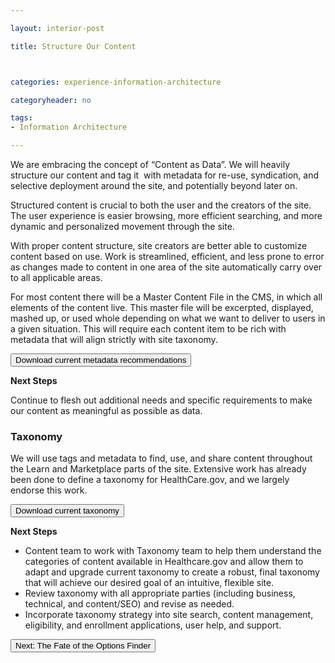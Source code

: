 ```yaml
---

layout: interior-post

title: Structure Our Content



categories: experience-information-architecture

categoryheader: no

tags:
- Information Architecture

--- 
```


<p>We are embracing the concept of “Content as Data”. We will heavily structure our content and tag it&nbsp; with metadata for re-use, syndication, and selective deployment around the site, and potentially beyond later on.</p>
<p>Structured content is crucial to both the user and the creators of the site. The user experience is easier browsing, more efficient searching, and more dynamic and personalized movement through the site.</p>
<p>With proper content structure, site creators are better able to customize content based on use. Work is streamlined, efficient, and less prone to error as changes made to content in one area of the site automatically carry over to all applicable areas.</p>
<p>For most content there will be a Master Content File in the CMS, in which all elements of the content live. This master file will be excerpted, displayed, mashed up, or used whole depending on what we want to deliver to users in a given situation. This will require each content item to be rich with metadata that will align strictly with site taxonomy.</p>
<p><a href="../../images/Required-Fields-of-Metadata-on-Content-Entry-Form.pdf"><button type="button" class="btn btn-success"><i class="icon-file icon-white"></i> Download current metadata recommendations</button></a></p>
<div class="alert alert-info "><strong>Next Steps</strong><p></p>
<p><strong></strong>Continue to flesh out additional needs and specific requirements to make our content as meaningful as possible as data.</p></div>
<h3>Taxonomy</h3>
<p>We will use tags and metadata to find, use, and share content throughout the Learn and Marketplace parts of the site. Extensive work has already been done to define a taxonomy for HealthCare.gov, and we largely endorse this work.</p>
<p><a href="../../images/Taxonomy-Specification-20121005.pptx"><button type="button" class="btn btn-success"><i class="icon-file icon-white"></i> Download current taxonomy</button></a></p>
<div class="alert alert-info "><strong>Next Steps</strong><p></p>
<ul>
<li>Content team to work with Taxonomy team to help them understand the categories of content available in Healthcare.gov and allow them to adapt and upgrade current taxonomy to create a robust, final taxonomy that will achieve our desired goal of an intuitive, flexible site.</li>
<li>Review taxonomy with all appropriate parties&nbsp;(including business, technical, and content/SEO) and revise as needed.</li>
<li>Incorporate taxonomy strategy into site search, content management, eligibility, and enrollment applications, user help, and support.</li></ul></div>

<div class="article-end"><a href="/experience-information-architecture/the-fate-of-the-options-finder/" title="The Fate of the Options Finder"><button type="button" class="btn btn-large">Next: The Fate of the Options Finder</button></a></div>

